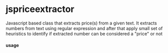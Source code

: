 # jspriceextractor
Javascript based class that extracts price(s) from a given text. It extracts numbers from text using regular expression and after that apply small set of heuristics to identify if extracted number can be considered a "price" or not

#### usage
  
  <script src="priceextractor.js"></script>
  <script>
    const prices=new PriceExtractor("Enjoy 10% off for 23 only").extract();
    //prices will contain
    //[{value:23,currency:''}]
    console.log(prices);
  </script>
